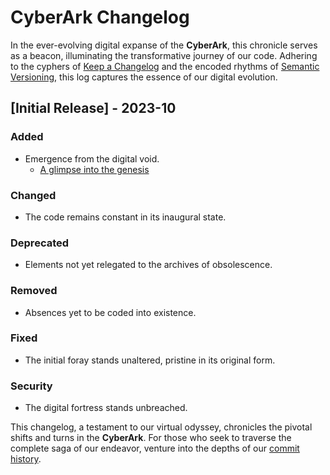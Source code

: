 # CyberArk Changelog

In the ever-evolving digital expanse of the **CyberArk**, this chronicle serves as a beacon, illuminating the transformative journey of our code. Adhering to the cyphers of [Keep a Changelog](https://keepachangelog.com/en/1.0.0/) and the encoded rhythms of [Semantic Versioning](https://semver.org/spec/v2.0.0.html), this log captures the essence of our digital evolution.

## [Initial Release] - 2023-10

### Added

- Emergence from the digital void.
  - [A glimpse into the genesis](https://github.com/w8mej/Credentials)

### Changed

- The code remains constant in its inaugural state.

### Deprecated

- Elements not yet relegated to the archives of obsolescence.

### Removed

- Absences yet to be coded into existence.

### Fixed

- The initial foray stands unaltered, pristine in its original form.

### Security

- The digital fortress stands unbreached.

This changelog, a testament to our virtual odyssey, chronicles the pivotal shifts and turns in the **CyberArk**. For those who seek to traverse the complete saga of our endeavor, venture into the depths of our [commit history](https://github.com/w8mej/Credentials/repository/commits).
